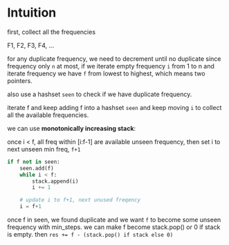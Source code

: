 # Intuition

first, collect all the frequencies

F1, F2, F3, F4, ...

for any duplicate frequency, we need to decrement until no duplicate
since frequency only `n` at most, if we iterate empty frequency `i` from 1 to n and iterate frequency we have `f` from lowest to highest, which means two pointers.

also use a hashset `seen` to check if we have duplicate frequency.

iterate f and keep adding f into a hashset `seen` and keep moving `i` to collect all the available frequencies.

we can use **monotonically increasing stack**:

once i < f, all freq within [i:f-1] are available unseen frequency, then set i to next unseen min freq, `f+1`
```py
if f not in seen:
    seen.add(f)
    while i < f:
        stack.append(i)
        i += 1

    # update i to f+1, next unused freqency
    i = f+1
```

once f in seen, we found duplicate and we want `f` to become some unseen frequency with min_steps.
we can make f become stack.pop() or 0 if stack is empty.
then `res += f - (stack.pop() if stack else 0)`